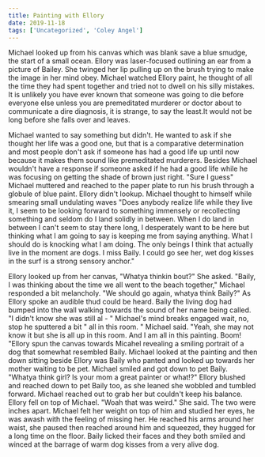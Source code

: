 ```yaml
---
title: Painting with Ellory
date: 2019-11-18
tags: ['Uncategorized', 'Coley Angel']
---
```


Michael looked up from his canvas which was blank save a blue smudge, the start of a small ocean. Ellory was laser-focused outlining an ear from a picture of Bailey. She twinged her lip pulling up on the brush trying to make the image in her mind obey. Michael watched Ellory paint, he thought of all the time they had spent together and tried not to dwell on his silly mistakes. It is unlikely you have ever known that someone was going to die before everyone else unless you are premeditated murderer or doctor about to communicate a dire diagnosis, it is strange, to say the least.It would not be long before she falls over and leaves.

Michael wanted to say something but didn't. He wanted to ask if she thought her life was a good one, but that is a comparative determination and most people don't ask if someone has had a good life up until now because it makes them sound like premeditated murderers. Besides Michael wouldn't have a response if someone asked if he had a good life while he was focusing on getting the shade of brown just right. "Sure I guess" Michael muttered and reached to the paper plate to run his brush through a globule of blue paint. Ellory didn't lookup. Michael thought to himself while smearing small undulating waves "Does anybody realize life while they live it, I seem to be looking forward to something immensely or recollecting something and seldom do I land solidly in between. When I do land in between I can't seem to stay there long, I desperately want to be here but thinking what I am going to say is keeping me from saying anything. What I should do is knocking what I am doing. The only beings I think that actually live in the moment are dogs. I miss Baily. I could go see her, wet dog kisses in the surf is a strong sensory anchor."

Ellory looked up from her canvas, "Whatya thinkin bout?" She asked. "Baily, I was thinking about the time we all went to the beach together," Michael responded a bit melancholy. "We should go again, whatya think Baily?" As Ellory spoke an audible thud could be heard. Baily the living dog had bumped into the wall walking towards the sound of her name being called. "I didn't know she was still al - " Michael's mind breaks engaged wait, no, stop he sputtered a bit " all in this room. " Michael said. "Yeah, she may not know it but she is all up in this room. And I am all in this painting. Boom! "Ellory spun the canvas towards Micahel revealing a smiling portrait of a dog that somewhat resembled Baily. Michael looked at the painting and then down sitting beside Ellory was Baily who panted and looked up towards her mother waiting to be pet. Michael smiled and got down to pet Baily. "Whatya think girl? Is your mom a great painter or what!?" Ellory blushed and reached down to pet Baily too, as she leaned she wobbled and tumbled forward. Michael reached out to grab her but couldn't keep his balance. Ellory fell on top of Michael. "Woah that was weird." She said. The two were inches apart. Michael felt her weight on top of him and studied her eyes, he was awash with the feeling of missing her. He reached his arms around her waist, she paused then reached around him and squeezed, they hugged for a long time on the floor. Baily licked their faces and they both smiled and winced at the barrage of warm dog kisses from a very alive dog.
